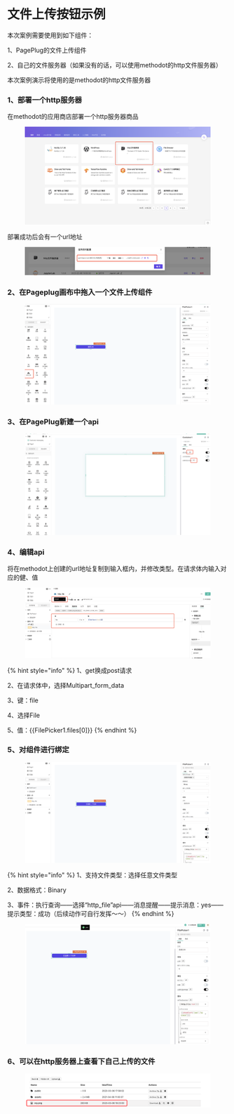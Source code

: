 # 文件上传按钮示例

本次案例需要使用到如下组件：

1、PagePlug的文件上传组件

2、自己的文件服务器（如果没有的话，可以使用methodot的http文件服务器）

本次案例演示将使用的是methodot的http文件服务器



### 1、部署一个http服务器

在methodot的应用商店部署一个http服务器商品

<figure><img src="../../.gitbook/assets/image (14) (3).png" alt=""><figcaption></figcaption></figure>

部署成功后会有一个url地址

<figure><img src="../../.gitbook/assets/image (5) (1) (2).png" alt=""><figcaption></figcaption></figure>

### 2、在Pageplug画布中拖入一个文件上传组件

<figure><img src="../../.gitbook/assets/image (2) (2).png" alt=""><figcaption></figcaption></figure>

### 3、在PagePlug新建一个api

<figure><img src="../../.gitbook/assets/image (16) (1).png" alt=""><figcaption></figcaption></figure>

### 4、编辑api

将在methodot上创建的url地址复制到输入框内，并修改类型。在请求体内输入对应的健、值

<figure><img src="../../.gitbook/assets/image (15) (3).png" alt=""><figcaption></figcaption></figure>

{% hint style="info" %}
1、get换成post请求

2、在请求体中，选择Multipart\_form\_data

3、键：file

4、选择File

5、值：\{{FilePicker1.files\[0]\}}
{% endhint %}



### 5、对组件进行绑定

<figure><img src="../../.gitbook/assets/image (9) (4).png" alt=""><figcaption></figcaption></figure>

{% hint style="info" %}
1、支持文件类型：选择任意文件类型

2、数据格式：Binary

3、事件：执行查询——选择“http\_file”api——消息提醒——提示消息：yes——提示类型：成功（后续动作可自行发挥～～）
{% endhint %}

<figure><img src="../../.gitbook/assets/image (7) (2).png" alt=""><figcaption></figcaption></figure>

### 6、可以在http服务器上查看下自己上传的文件

<figure><img src="../../.gitbook/assets/image (6) (1).png" alt=""><figcaption></figcaption></figure>
